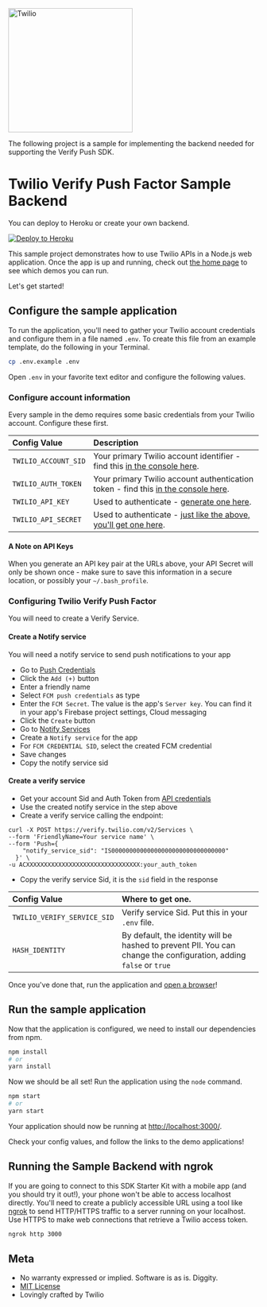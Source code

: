 <a href="https://www.twilio.com">
  <img src="https://static0.twilio.com/marketing/bundles/marketing/img/logos/wordmark-red.svg" alt="Twilio" width="250" />
</a>

The following project is a sample for implementing the backend needed for supporting the Verify Push SDK.

# Twilio Verify Push Factor Sample Backend

You can deploy to Heroku or create your own backend.

[![Deploy to Heroku](https://www.herokucdn.com/deploy/button.svg)](https://heroku.com/deploy?template=https://github.com/twilio/verify-push-sample-backend)

This sample project demonstrates how to use Twilio APIs in a Node.js web
application. Once the app is up and running, check out [the home page](http://localhost:3000)
to see which demos you can run.

Let's get started!

## Configure the sample application

To run the application, you'll need to gather your Twilio account credentials and configure them
in a file named `.env`. To create this file from an example template, do the following in your
Terminal.

```bash
cp .env.example .env
```

Open `.env` in your favorite text editor and configure the following values.

### Configure account information

Every sample in the demo requires some basic credentials from your Twilio account. Configure these first.

| Config Value         | Description                                                                                                           |
| :------------------- | :-------------------------------------------------------------------------------------------------------------------- |
| `TWILIO_ACCOUNT_SID` | Your primary Twilio account identifier - find this [in the console here](https://www.twilio.com/console).             |
| `TWILIO_AUTH_TOKEN`  | Your primary Twilio account authentication token - find this [in the console here](https://www.twilio.com/console).   |
| `TWILIO_API_KEY`     | Used to authenticate - [generate one here](https://www.twilio.com/console/dev-tools/api-keys).                        |
| `TWILIO_API_SECRET`  | Used to authenticate - [just like the above, you'll get one here](https://www.twilio.com/console/dev-tools/api-keys). |

#### A Note on API Keys

When you generate an API key pair at the URLs above, your API Secret will only be shown once -
make sure to save this information in a secure location, or possibly your `~/.bash_profile`.

### Configuring Twilio Verify Push Factor

You will need to create a Verify Service.

#### Create a Notify service
You will need a notify service to send push notifications to your app
* Go to [Push Credentials](https://www.twilio.com/console/notify/credentials)
* Click the `Add (+)` button 
* Enter a friendly name
* Select `FCM push credentials` as type
* Enter the `FCM Secret`. The value is the app's `Server key`. You can find it in your app's Firebase project settings, Cloud messaging
* Click the `Create` button
* Go to [Notify Services](https://www.twilio.com/console/notify/services)
* Create a `Notify service` for the app
* For `FCM CREDENTIAL SID`, select the created FCM credential
* Save changes
* Copy the notify service sid

#### Create a verify service
* Get your account Sid and Auth Token from [API credentials](https://www.twilio.com/console/project/settings)
* Use the created notify service in the step above
* Create a verify service calling the endpoint:
```
curl -X POST https://verify.twilio.com/v2/Services \
--form 'FriendlyName=Your service name' \
--form 'Push={
    "notify_service_sid": "IS00000000000000000000000000000000"
  }' \
-u ACXXXXXXXXXXXXXXXXXXXXXXXXXXXXXXXX:your_auth_token
```
* Copy the verify service Sid, it is the `sid` field in the response

| Config Value                | Where to get one.                                                                                                      |
| :-------------------------- | :--------------------------------------------------------------------------------------------------------------------- |
| `TWILIO_VERIFY_SERVICE_SID` | Verify service Sid. Put this in your `.env` file. |
| `HASH_IDENTITY` | By default, the identity will be hashed to prevent PII. You can change the configuration, adding `false` or `true` |

Once you've done that, run the application and [open a browser](localhost:3000/)!

## Run the sample application

Now that the application is configured, we need to install our dependencies from npm.

```bash
npm install
# or
yarn install
```

Now we should be all set! Run the application using the `node` command.

```bash
npm start
# or
yarn start
```

Your application should now be running at [http://localhost:3000/](http://localhost:3000/).

Check your config values, and follow the links to the demo applications!

## Running the Sample Backend with ngrok

If you are going to connect to this SDK Starter Kit with a mobile app (and you should try it out!), your phone won't be able to access localhost directly. You'll need to create a publicly accessible URL using a tool like [ngrok](https://ngrok.com/) to send HTTP/HTTPS traffic to a server running on your localhost. Use HTTPS to make web connections that retrieve a Twilio access token.

```bash
ngrok http 3000
```

## Meta

- No warranty expressed or implied. Software is as is. Diggity.
- [MIT License](http://www.opensource.org/licenses/mit-license.html)
- Lovingly crafted by Twilio
